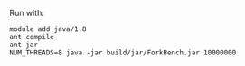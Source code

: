 Run with:

```
module add java/1.8
ant compile
ant jar
NUM_THREADS=8 java -jar build/jar/ForkBench.jar 10000000
```